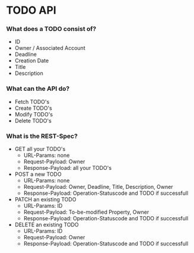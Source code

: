 # TODO API

### What does a TODO consist of?

* ID
* Owner / Associated Account
* Deadline
* Creation Date
* Title
* Description

### What can the API do?

* Fetch TODO's
* Create TODO's
* Modify TODO's
* Delete TODO's

### What is the REST-Spec?

* GET all your TODO's 
    * URL-Params: none
    * Request-Payload: Owner
    * Response-Payload: all your TODO's
* POST a new TODO
    * URL-Params: none
    * Request-Payload: Owner, Deadline, Title, Description, Owner
    * Response-Payload: Operation-Statuscode and TODO if successfull
* PATCH an existing TODO
    * URL-Params: ID
    * Request-Payload: To-be-modified Property, Owner
    * Response-Payload: Operation-Statuscode and TODO if successfull
* DELETE an existing TODO
    * URL-Params: ID
    * Request-Payload: Owner
    * Response-Payload: Operation-Statuscode and TODO if successfull
